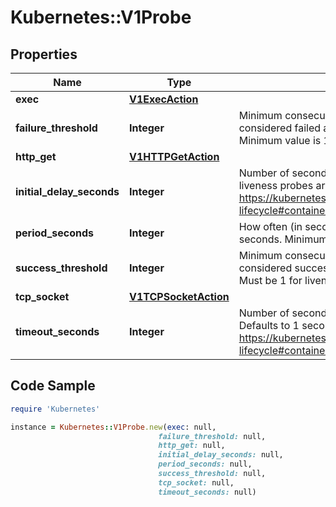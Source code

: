 # Kubernetes::V1Probe

## Properties

Name | Type | Description | Notes
------------ | ------------- | ------------- | -------------
**exec** | [**V1ExecAction**](V1ExecAction.md) |  | [optional] 
**failure_threshold** | **Integer** | Minimum consecutive failures for the probe to be considered failed after having succeeded. Defaults to 3. Minimum value is 1. | [optional] 
**http_get** | [**V1HTTPGetAction**](V1HTTPGetAction.md) |  | [optional] 
**initial_delay_seconds** | **Integer** | Number of seconds after the container has started before liveness probes are initiated. More info: https://kubernetes.io/docs/concepts/workloads/pods/pod-lifecycle#container-probes | [optional] 
**period_seconds** | **Integer** | How often (in seconds) to perform the probe. Default to 10 seconds. Minimum value is 1. | [optional] 
**success_threshold** | **Integer** | Minimum consecutive successes for the probe to be considered successful after having failed. Defaults to 1. Must be 1 for liveness. Minimum value is 1. | [optional] 
**tcp_socket** | [**V1TCPSocketAction**](V1TCPSocketAction.md) |  | [optional] 
**timeout_seconds** | **Integer** | Number of seconds after which the probe times out. Defaults to 1 second. Minimum value is 1. More info: https://kubernetes.io/docs/concepts/workloads/pods/pod-lifecycle#container-probes | [optional] 

## Code Sample

```ruby
require 'Kubernetes'

instance = Kubernetes::V1Probe.new(exec: null,
                                 failure_threshold: null,
                                 http_get: null,
                                 initial_delay_seconds: null,
                                 period_seconds: null,
                                 success_threshold: null,
                                 tcp_socket: null,
                                 timeout_seconds: null)
```



